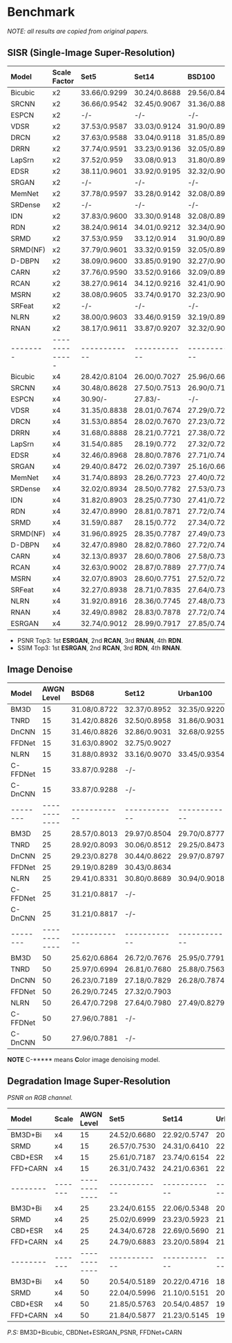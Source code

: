 # Benchmark
_NOTE: all results are copied from original papers._

## SISR (Single-Image Super-Resolution) 

|Model   |Scale Factor | Set5       | Set14      | BSD100     | Urban100   |
|:-------|:------------|:-----------|:-----------|:-----------|:-----------|
|Bicubic |     x2      |33.66/0.9299|30.24/0.8688|29.56/0.8431|26.88/0.8403|
|SRCNN   |     x2      |36.66/0.9542|32.45/0.9067|31.36/0.8879|29.50/0.8946|
|ESPCN   |     x2      |    -/-     |    -/-     |    -/-     |    -/-     |
|VDSR    |     x2      |37.53/0.9587|33.03/0.9124|31.90/0.8960|30.76/0.9140|
|DRCN    |     x2      |37.63/0.9588|33.04/0.9118|31.85/0.8942|30.75/0.9133|
|DRRN    |     x2      |37.74/0.9591|33.23/0.9136|32.05/0.8973|31.23/0.9188|
|LapSrn  |     x2      |37.52/0.959 |33.08/0.913 |31.80/0.895 |30.41/0.910 |
|EDSR    |     x2      |38.11/0.9601|33.92/0.9195|32.32/0.9013|32.93/0.9351|
|SRGAN   |     x2      |    -/-     |    -/-     |    -/-     |    -/-     |
|MemNet  |     x2      |37.78/0.9597|33.28/0.9142|32.08/0.8978|31.31/0.9195|
|SRDense |     x2      |    -/-     |    -/-     |    -/-     |    -/-     |
|IDN     |     x2      |37.83/0.9600|33.30/0.9148|32.08/0.8985|31.27/0.9196|
|RDN     |     x2      |38.24/0.9614|34.01/0.9212|32.34/0.9017|32.89/0.9353|
|SRMD    |     x2      |37.53/0.959 |33.12/0.914 |31.90/0.896 |30.89/0.916 |
|SRMD(NF)|     x2      |37.79/0.9601|33.32/0.9159|32.05/0.8985|31.33/0.9204|
|D-DBPN  |     x2      |38.09/0.9600|33.85/0.9190|32.27/0.9000|32.55/0.9324|
|CARN    |     x2      |37.76/0.9590|33.52/0.9166|32.09/0.8978|31.51/0.9312|
|RCAN    |     x2      |38.27/0.9614|34.12/0.9216|32.41/0.9027|33.34/0.9384|
|MSRN    |     x2      |38.08/0.9605|33.74/0.9170|32.23/0.9013|32.22/0.9326|
|SRFeat  |     x2      |    -/-     |    -/-     |    -/-     |    -/-     |
|NLRN    |     x2      |38.00/0.9603|33.46/0.9159|32.19/0.8992|31.81/0.9249|
|RNAN    |     x2      |38.17/0.9611|33.87/0.9207|32.32/0.9014|32.73/0.9340|
|--------|-------------|------------|------------|------------|------------|
|Bicubic |     x4      |28.42/0.8104|26.00/0.7027|25.96/0.6675|23.14/0.6577|
|SRCNN   |     x4      |30.48/0.8628|27.50/0.7513|26.90/0.7101|24.52/0.7221|
|ESPCN   |     x4      |30.90/-     |27.83/-     |    -/-     |    -/-     |
|VDSR    |     x4      |31.35/0.8838|28.01/0.7674|27.29/0.7251|25.18/0.7524|
|DRCN    |     x4      |31.53/0.8854|28.02/0.7670|27.23/0.7233|25.14/0.7510|
|DRRN    |     x4      |31.68/0.8888|28.21/0.7721|27.38/0.7284|25.44/0.7638|
|LapSrn  |     x4      |31.54/0.885 |28.19/0.772 |27.32/0.728 |25.21/0.756 |
|EDSR    |     x4      |32.46/0.8968|28.80/0.7876|27.71/0.7420|26.64/0.8033|
|SRGAN   |     x4      |29.40/0.8472|26.02/0.7397|25.16/0.6688|    -/-     |
|MemNet  |     x4      |31.74/0.8893|28.26/0.7723|27.40/0.7281|25.50/0.7630|
|SRDense |     x4      |32.02/0.8934|28.50/0.7782|27.53/0.7337|26.05/0.7819|
|IDN     |     x4      |31.82/0.8903|28.25/0.7730|27.41/0.7297|25.41/0.7632|
|RDN     |     x4      |32.47/0.8990|28.81/0.7871|27.72/0.7419|26.61/0.8028|
|SRMD    |     x4      |31.59/0.887 |28.15/0.772 |27.34/0.728 |25.34/0.761 |
|SRMD(NF)|     x4      |31.96/0.8925|28.35/0.7787|27.49/0.7337|25.68/0.7731|
|D-DBPN  |     x4      |32.47/0.8980|28.82/0.7860|27.72/0.7400|26.38/0.7946|
|CARN    |     x4      |32.13/0.8937|28.60/0.7806|27.58/0.7349|26.07/0.7837|
|RCAN    |     x4      |32.63/0.9002|28.87/0.7889|27.77/0.7436|26.82/0.8087|
|MSRN    |     x4      |32.07/0.8903|28.60/0.7751|27.52/0.7273|26.04/0.7896|
|SRFeat  |     x4      |32.27/0.8938|28.71/0.7835|27.64/0.7378|    -/-     |
|NLRN    |     x4      |31.92/0.8916|28.36/0.7745|27.48/0.7306|25.79/0.7729|
|RNAN    |     x4      |32.49/0.8982|28.83/0.7878|27.72/0.7421|26.61/0.8023|
|ESRGAN  |     x4      |32.74/0.9012|28.99/0.7917|27.85/0.7455|27.03/0.8153|

- PSNR Top3: 1st **ESRGAN**, 2nd **RCAN**, 3rd **RNAN**, 4th **RDN**.
- SSIM Top3: 1st **ESRGAN**, 2nd **RCAN**, 3rd **RDN**, 4th **RNAN**.

## Image Denoise
|Model   | AWGN Level | BSD68      | Set12      | Urban100   |
|:-------|:-----------|:-----------|:-----------|:-----------|
|BM3D    |     15     |31.08/0.8722|32.37/0.8952|32.35/0.9220|
|TNRD    |     15     |31.42/0.8826|32.50/0.8958|31.86/0.9031|
|DnCNN   |     15     |31.46/0.8826|32.86/0.9031|32.68/0.9255|
|FFDNet  |     15     |31.63/0.8902|32.75/0.9027|
|NLRN    |     15     |31.88/0.8932|33.16/0.9070|33.45/0.9354|
|C-FFDNet|     15     |33.87/0.9288|    -/-     |
|C-DnCNN |     15     |33.87/0.9288|    -/-     |
|--------|------------|------------|------------|------------|
|BM3D    |     25     |28.57/0.8013|29.97/0.8504|29.70/0.8777|
|TNRD    |     25     |28.92/0.8093|30.06/0.8512|29.25/0.8473|
|DnCNN   |     25     |29.23/0.8278|30.44/0.8622|29.97/0.8797|
|FFDNet  |     25     |29.19/0.8289|30.43/0.8634|
|NLRN    |     25     |29.41/0.8331|30.80/0.8689|30.94/0.9018|
|C-FFDNet|     25     |31.21/0.8817|    -/-     |
|C-DnCNN |     25     |31.21/0.8817|    -/-     |
|--------|------------|------------|------------|------------|
|BM3D    |     50     |25.62/0.6864|26.72/0.7676|25.95/0.7791|
|TNRD    |     50     |25.97/0.6994|26.81/0.7680|25.88/0.7563|
|DnCNN   |     50     |26.23/0.7189|27.18/0.7829|26.28/0.7874|
|FFDNet  |     50     |26.29/0.7245|27.32/0.7903|
|NLRN    |     50     |26.47/0.7298|27.64/0.7980|27.49/0.8279|
|C-FFDNet|     50     |27.96/0.7881|    -/-     |
|C-DnCNN |     50     |27.96/0.7881|    -/-     |

**NOTE** C-***** means **C**olor image denoising model. 

## Degradation Image Super-Resolution
*PSNR on RGB channel.*

|Model   | Scale | AWGN Level | Set5       | Set14      | Urban100   |
|:-------|:------|:-----------|:-----------|:-----------|:-----------|
|BM3D+Bi |   x4  |     15     |24.52/0.6680|22.92/0.5747|20.93/0.5600|
|SRMD    |   x4  |     15     |26.57/0.7530|24.31/0.6410|22.54/0.6538|
|CBD+ESR |   x4  |     15     |25.61/0.7187|23.74/0.6154|22.01/0.6275|
|FFD+CARN|   x4  |     15     |26.31/0.7432|24.21/0.6361|22.43/0.6477|
|--------|-------|------------|------------|------------|------------|
|BM3D+Bi |   x4  |     25     |23.24/0.6155|22.06/0.5348|20.33/0.5254|
|SRMD    |   x4  |     25     |25.02/0.6999|23.23/0.5923|21.78/0.6124|
|CBD+ESR |   x4  |     25     |24.34/0.6728|22.69/0.5690|21.18/0.5817|
|FFD+CARN|   x4  |     25     |24.79/0.6883|23.20/0.5894|21.60/0.6026|
|--------|-------|------------|------------|------------|------------|
|BM3D+Bi |   x4  |     50     |20.54/0.5189|20.22/0.4716|18.90/0.4613|
|SRMD    |   x4  |     50     |22.04/0.5996|21.10/0.5151|20.12/0.5345|
|CBD+ESR |   x4  |     50     |21.85/0.5763|20.54/0.4857|19.59/0.4964|
|FFD+CARN|   x4  |     50     |21.84/0.5877|21.23/0.5145|19.91/0.5216|

*P.S:* BM3D+Bicubic, CBDNet+ESRGAN_PSNR, FFDNet+CARN